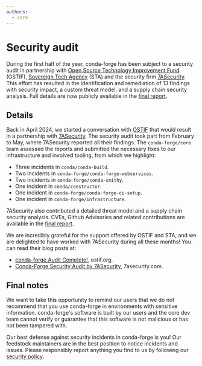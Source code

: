 ```yaml
---
authors:
  - core
---
```


# Security audit

During the first half of the year, conda-forge has been subject to a security audit in partnership with [Open Source Technology Improvement Fund](https://ostif.org/) (OSTIF), [Sovereign Tech Agency](https://www.sovereign.tech/) (STA) and the security firm [7ASecurity](https://7asecurity.com/). This effort has resulted in the identification and remediation of 13 findings with security impact, a custom threat model, and a supply chain security analysis. Full details are now publicly available in the [final report](/_static/CON-01-conda-forge-Audit-Public_RC1.0.pdf).

<!-- truncate -->

## Details

Back in April 2024, we started a conversation with [OSTIF](https://ostif.org/) that would result in a partnership with [7ASecurity](https://7asecurity.com/). The security audit took part from February to May, where 7ASecurity reported all their findings. The `conda-forge/core` team assessed the reports and submitted the necessary fixes to our infrastructure and involved tooling, from which we highlight:

- Three incidents in `conda/conda-build`.
- Two incidents in `conda-forge/conda-forge-webservices`.
- Two incidents in `conda-forge/conda-smithy`.
- One incident in `conda/constructor`.
- One incident in `conda-forge/conda-forge-ci-setup`.
- One incident in `conda-forge/infrastructure`.

7ASecurity also contributed a detailed threat model and a supply chain security analysis. CVEs, Github Advisories and related contributions are available in the [final report](/_static/CON-01-conda-forge-Audit-Public_RC1.0.pdf).

We are incredibly grateful for the support offered by OSTIF and STA, and we are delighted to have worked with 7ASecurity during all these months! You can read their blog posts at:

- [conda-forge Audit Complete!](https://ostif.org/conda-forge-audit-complete/), ostif.org.
- [Conda-Forge Security Audit by 7ASecurity](https://7asecurity.com/blog/2025/07/conda-forge-security-audit-by-7asecurity/), 7asecurity.com.

## Final notes

We want to take this opportunity to remind our users that we do not recommend that you use conda-forge in environments with sensitive information. conda-forge's software is built by our users and the core dev team cannot verify or guarantee that this software is not malicious or has not been tampered with.

Our best defense against security incidents in conda-forge is you! Our feedstock maintainers are in the best position to notice incidents and issues. Please responsibly report anything you find to us by following our [security policy](https://github.com/conda-forge/conda-forge.github.io/security/policy).
